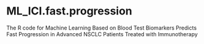 # ML_ICI.fast.progression
The R code for Machine Learning Based on Blood Test Biomarkers Predicts Fast Progression in Advanced NSCLC Patients Treated with Immunotherapy
